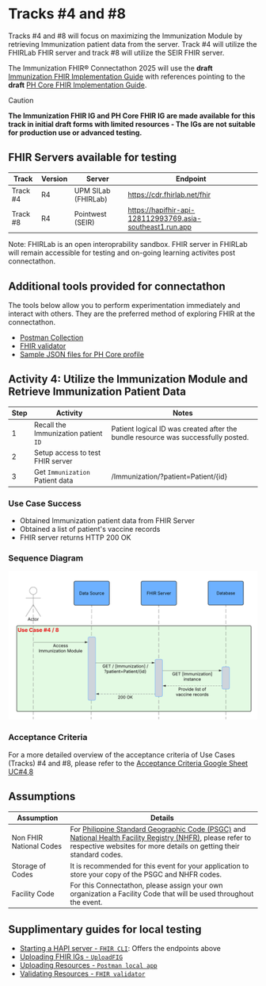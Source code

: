 # Tracks #4 and #8

Tracks #4 and #8 will focus on maximizing the Immunization Module by retrieving Immunization patient data from the server. Track #4 will utilize the FHIRLab FHIR server and track #8 will utilize the SEIR FHIR server.

The Immunization FHIR® Connectathon 2025 will use the **draft** [Immunization FHIR Implementation Guide](https://build.fhir.org/ig/UP-Manila-SILab/immunizationfhirig/index.html) with references pointing to the **draft** [PH Core FHIR Implementation Guide](https://build.fhir.org/ig/UP-Manila-SILab/ph-core/artifacts.html).

> [!CAUTION]
> **The Immunization FHIR IG and PH Core FHIR IG are made available for this track in initial draft forms with limited resources - The IGs are not suitable for production use or advanced testing.**

## FHIR Servers available for testing

Track | Version | Server | Endpoint
|----------|-------------|---------|-------------|
Track #4 | R4 | UPM SILab (FHIRLab) |https://cdr.fhirlab.net/fhir 
Track #8 | R4 | Pointwest (SEIR)    |https://hapifhir-api-128112993769.asia-southeast1.run.app

Note: FHIRLab is an open interoprability sandbox. FHIR server in FHIRLab will remain accessible for testing and on-going learning activites post connectathon.

## Additional tools provided for connectathon

The tools below allow you to perform experimentation immediately and interact with others. They are the preferred method of exploring FHIR at the connectathon.

- [Postman Collection](../sample-data) 
- [FHIR validator](https://validator.fhirlab.net)
- [Sample JSON files for PH Core profile](https://build.fhir.org/ig/UP-Manila-SILab/ph-core/artifacts.html#example-example-instances)

## Activity 4: Utilize the Immunization Module and Retrieve Immunization Patient Data

| Step | Activity                                       | Notes                                                                 | 
|------|------------------------------------------------|-----------------------------------------------------------------------|
| 1    | Recall the Immunization patient `ID`           | Patient logical ID was created after the bundle resource was successfully posted.|
| 2    | Setup access to test FHIR server               |                                                                       |
| 3    | Get `Immunization` Patient data                | /Immunization/?patient=Patient/{id}                                   |



### Use Case Success
- Obtained Immunization patient data from FHIR Server
- Obtained a list of patient's vaccine records
- FHIR server returns HTTP 200 OK

### Sequence Diagram
![tracks-#4-#8/FHIR PH Immunization Sequence Diagram - UC 4,8.png](<FHIR PH Immunization Sequence Diagram - UC 4,8.png>)

### Acceptance Criteria

For a more detailed overview of the acceptance criteria of Use Cases (Tracks) #4 and #8, please refer to the [Acceptance Criteria Google Sheet UC#4,8](https://docs.google.com/spreadsheets/d/1OF5Jh_beGjB9nB7WSfQ_H10fC_Z-4T_4dBGndu6mgoQ/edit?gid=2106365736#gid=21063657369)

## Assumptions

Assumption | Details
|----------|-------------|
Non FHIR National Codes | For [Philippine Standard Geographic Code (PSGC)](https://psa.gov.ph/classification/psgc) and [National Health Facility Registry (NHFR)](https://nhfr.doh.gov.ph/VActivefacilitiesList), please refer to respective websites for more details on getting their standard codes.
Storage of Codes | It is recommended for this event for your application to store your copy of the PSGC and NHFR codes.
Facility Code | For this Connectathon, please assign your own organization a Facility Code that will be used throughout the event.

## Supplimentary guides for local testing

- [Starting a HAPI server - `FHIR CLI`](https://hapifhir.io/hapi-fhir/docs/tools/hapi_fhir_cli.html#server-run-server): Offers the endpoints above
- [Uploading FHIR IGs - `UploadFIG`](https://github.com/brianpos/UploadFIG#user-content-running-the-utility)
- [Uploading Resources - `Postman local app`](https://www.postman.com/downloads/)
- [Validating Resources - `FHIR validator`](https://confluence.hl7.org/spaces/FHIR/pages/35718580/Using+the+FHIR+Validator)



